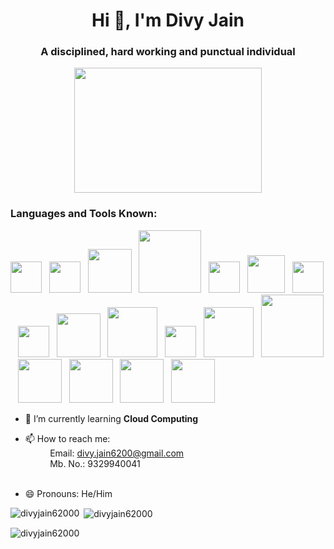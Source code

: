 <h1 align="center">Hi 👋, I'm Divy Jain</h1>
<h3 align="center">A disciplined, hard working and punctual individual</h3>
<p align="Center"> <img src="https://media1.giphy.com/media/WtTnAfZn6aVJfBzlN3/giphy.gif" width="300px" height="200px" /> </p>


<h3 align="left">Languages and Tools Known:</h3>
<p> <img src="https://user-images.githubusercontent.com/82946769/147456479-5876d343-ebac-4f16-a2ed-3a51c3b68631.png" width="50px" />&nbsp;&nbsp;
    <img src="https://user-images.githubusercontent.com/82946769/147456744-a76ef3a0-5461-4c89-bbf1-5ac6dcfbe564.png" width="50px"/>&nbsp;&nbsp;
    <img src="https://user-images.githubusercontent.com/82946769/147456934-844950c1-0b12-426e-a0d2-ca34b0993fe6.png" width="70px"/>&nbsp;&nbsp;
    <img src="https://user-images.githubusercontent.com/82946769/147457384-aa87113c-8f66-48a8-819f-e94516ee472f.png" width="100px"/>&nbsp;&nbsp;
    <img src="https://user-images.githubusercontent.com/82946769/147457014-d4b64055-59c7-447c-aebd-e136f13e8fd0.png" width="50px"/>&nbsp;&nbsp;
    <img src="https://user-images.githubusercontent.com/82946769/147457074-7650e731-5a6a-4473-9569-174ff060c98c.png" width="60px"/>&nbsp;&nbsp;
    <img src="https://user-images.githubusercontent.com/82946769/147457279-ae0a0cd8-d7ef-4617-8a83-172e553c09da.png" width="50px"/>&nbsp;&nbsp;
    <img src="https://user-images.githubusercontent.com/82946769/147457557-ffc20fa9-4138-4ee1-a2af-2b513ddf6583.png" width="50px"/>&nbsp;&nbsp;
    <img src="https://user-images.githubusercontent.com/82946769/147457959-055e8362-4d14-47ed-bc8f-77f3b0f8a596.png" width="70px"/>&nbsp;&nbsp;
    <img src="https://user-images.githubusercontent.com/82946769/147457875-344e6c4a-ff71-4e87-92fe-8a11e9f55bd5.png" width="80px"/>&nbsp;&nbsp;
    <img src="https://user-images.githubusercontent.com/82946769/147458086-be72afdc-d10e-48d4-b91c-da7944e7bd0f.png" width="50px"/>&nbsp;&nbsp;
    <img src="https://user-images.githubusercontent.com/82946769/147458205-78d18e54-293a-46eb-93e5-06ed3cc7efa1.png" width="80px"/>&nbsp;&nbsp;
    <img src="https://user-images.githubusercontent.com/82946769/147458294-63eb3a70-9f7c-46a7-aaec-ee10f4fbbe5b.png" width="100px"/>&nbsp;&nbsp;
    <img src="https://user-images.githubusercontent.com/82946769/147458619-45fb61e2-12f6-4103-a83f-b2249cd893f1.png" width="70px"/>&nbsp;&nbsp;
    <img src="https://user-images.githubusercontent.com/82946769/147460120-0d713aa5-4acf-419b-ae1e-4ed45e888643.png" width="70px"/>&nbsp;&nbsp;
    <img src="https://user-images.githubusercontent.com/82946769/147460218-4aabfff2-8262-437f-8073-b14e71e31b07.png" width="70px"/>&nbsp;&nbsp;
    <img src="https://user-images.githubusercontent.com/82946769/147460417-b7125f2d-7ee3-4caa-a1c8-79cffdd36180.png" width="70px"/>&nbsp;&nbsp;</p>

- 🌱 I’m currently learning **Cloud Computing**

- 📫 How to reach me: 
        <br />&nbsp;&nbsp;&nbsp;&nbsp;&nbsp;&nbsp;&nbsp;&nbsp;&nbsp;&nbsp;Email: divy.jain6200@gmail.com 
        <br />&nbsp;&nbsp;&nbsp;&nbsp;&nbsp;&nbsp;&nbsp;&nbsp;&nbsp;&nbsp;Mb. No.: 9329940041<br /><br />

- 😄 Pronouns: He/Him



<p><img align="left" src="https://github-readme-stats.vercel.app/api/top-langs?username=divyjain62000&show_icons=true&locale=en&layout=compact" alt="divyjain62000" /></p>


<p>&nbsp;<img align="center" src="https://github-readme-stats.vercel.app/api?username=divyjain62000&show_icons=true&locale=en" alt="divyjain62000" /></p>

<p><img align="center" src="https://github-readme-streak-stats.herokuapp.com/?user=divyjain62000&" alt="divyjain62000" /></p>
